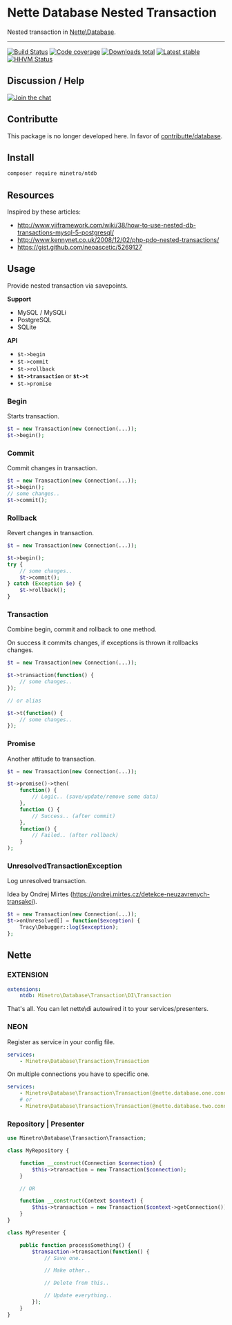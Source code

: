 # Nette Database Nested Transaction

Nested transaction in [Nette\Database](https://doc.nette.org/en/2.3/database).

-----

[![Build Status](https://img.shields.io/travis/minetro/ntdb.svg?style=flat-square)](https://travis-ci.org/minetro/ntdb)
[![Code coverage](https://img.shields.io/coveralls/minetro/ntdb.svg?style=flat-square)](https://coveralls.io/r/minetro/ntdb)
[![Downloads total](https://img.shields.io/packagist/dt/minetro/ntdb.svg?style=flat-square)](https://packagist.org/packages/minetro/ntdb)
[![Latest stable](https://img.shields.io/packagist/v/minetro/ntdb.svg?style=flat-square)](https://packagist.org/packages/minetro/ntdb)
[![HHVM Status](https://img.shields.io/hhvm/minetro/ntdb.svg?style=flat-square)](http://hhvm.h4cc.de/package/minetro/ntdb)

## Discussion / Help

[![Join the chat](https://img.shields.io/gitter/room/minetro/nette.svg?style=flat-square)](https://gitter.im/minetro/nette?utm_source=badge&utm_medium=badge&utm_campaign=pr-badge&utm_content=badge)

## Contributte

This package is no longer developed here. In favor of [contributte/database](https://github.com/contributte/database). 

## Install

```bash
composer require minetro/ntdb
```

## Resources

Inspired by these articles:

* http://www.yiiframework.com/wiki/38/how-to-use-nested-db-transactions-mysql-5-postgresql/
* http://www.kennynet.co.uk/2008/12/02/php-pdo-nested-transactions/
* https://gist.github.com/neoascetic/5269127

## Usage

Provide nested transaction via savepoints.

**Support**

* MySQL / MySQLi
* PostgreSQL
* SQLite

**API**

* `$t->begin`
* `$t->commit`
* `$t->rollback`
* **`$t->transaction`** or **`$t->t`**
* `$t->promise`

### Begin

Starts transaction.

```php
$t = new Transaction(new Connection(...));
$t->begin();
```

### Commit

Commit changes in transaction.

```php
$t = new Transaction(new Connection(...));
$t->begin();
// some changes..
$t->commit();
```

### Rollback

Revert changes in transaction.

```php
$t = new Transaction(new Connection(...));

$t->begin();
try {
    // some changes..
    $t->commit();
} catch (Exception $e) {
    $t->rollback();
}
```

### Transaction

Combine begin, commit and rollback to one method.

On success it commits changes, if exceptions is thrown it rollbacks changes.

```php
$t = new Transaction(new Connection(...));

$t->transaction(function() {
    // some changes..
});

// or alias

$t->t(function() {
    // some changes..
});
```

### Promise

Another attitude to transaction.

```php
$t = new Transaction(new Connection(...));

$t->promise()->then(
    function() {
        // Logic.. (save/update/remove some data)
    }, 
    function () {
        // Success.. (after commit)
    },
    function() {
        // Failed.. (after rollback)
    }      
);
```

### UnresolvedTransactionException

Log unresolved transaction.

Idea by Ondrej Mirtes (https://ondrej.mirtes.cz/detekce-neuzavrenych-transakci).

```php
$t = new Transaction(new Connection(...));
$t->onUnresolved[] = function($exception) {
    Tracy\Debugger::log($exception);
};
```

## Nette

### EXTENSION

```yaml
extensions:
    ntdb: Minetro\Database\Transaction\DI\Transaction
```

That's all. You can let nette\di autowired it to your services/presenters.

### NEON

Register as service in your config file.

```yaml
services:
    - Minetro\Database\Transaction\Transaction
```

On multiple connections you have to specific one.

```yaml
services:
    - Minetro\Database\Transaction\Transaction(@nette.database.one.connection)
    # or
    - Minetro\Database\Transaction\Transaction(@nette.database.two.connection)
```

### Repository | Presenter

```php
use Minetro\Database\Transaction\Transaction;

class MyRepository {

    function __construct(Connection $connection) {
        $this->transaction = new Transaction($connection);
    }

    // OR

    function __construct(Context $context) {
        $this->transaction = new Transaction($context->getConnection());
    }
}

class MyPresenter {

    public function processSomething() {
        $transaction->transaction(function() {
            // Save one..

            // Make other..

            // Delete from this..

            // Update everything..
        });
    }
}
```
